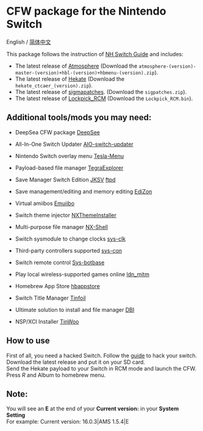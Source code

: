 # CFW package for the Nintendo Switch

<div>
  <span>English</span> / <a href=".github/README-zh.md">简体中文</a>
</div>

This package follows the instruction of [NH Switch Guide](https://nh-server.github.io/switch-guide/user_guide/emummc/sd_preparation/) and includes:
- The latest release of [Atmosphere](https://github.com/Atmosphere-NX/Atmosphere/releases) (Download the `atmosphere-(version)-master-(version)+hbl-(version)+hbmenu-(version).zip`).
- The latest release of [Hekate](https://github.com/CTCaer/Hekate/releases) (Download the `hekate_ctcaer_(version).zip`).
- The latest release of [sigmapatches](https://sigmapatches.coomer.party/sigpatches.zip). (Download the `sigpatches.zip`).
- The latest release of [Lockpick_RCM](https://vps.suchmeme.nl/git/mudkip/Lockpick_RCM/releases) (Download the `Lockpick_RCM.bin`).

## Additional tools/mods you may need:

- DeepSea CFW package [DeepSee](https://github.com/Team-Neptune/DeepSea)
- All-In-One Switch Updater [AIO-switch-updater](https://github.com/HamletDuFromage/aio-switch-updater)
- Nintendo Switch overlay menu [Tesla-Menu](https://github.com/WerWolv/Tesla-Menu)
- Payload-based file manager [TegraExplorer](https://github.com/suchmememanyskill/TegraExplorer)
- Save Manager Switch Edition [JKSV](https://github.com/J-D-K/JKSV/releases) [ftpd](https://github.com/mtheall/ftpd)
- Save management/editing and memory editing [EdiZon](https://github.com/WerWolv/EdiZon) 
- Virtual amiibos [Emuiibo](https://github.com/XorTroll/emuiibo) 
- Switch theme injector [NXThemeInstaller](https://github.com/exelix11/SwitchThemeInjector)
- Multi-purpose file manager [NX-Shell](https://github.com/joel16/NX-Shell)
- Switch sysmodule to change clocks [sys-clk](https://github.com/retronx-team/sys-clk)
- Third-party controllers supported [sys-con](https://github.com/cathery/sys-con)
- Switch remote control [Sys-botbase](https://github.com/olliz0r/sys-botbase)
- Play local wireless-supported games online [ldn_mitm](https://github.com/spacemeowx2/ldn_mitm)


- Homebrew App Store [hbappstore](https://github.com/fortheusers/hb-appstore)
- Switch Title Manager [Tinfoil](https://tinfoil.io/Download) 
- Ultimate solution to install and file manager [DBI](https://github.com/rashevskyv/dbi)
- NSP/XCI Installer [TinWoo](https://github.com/mrdude2478/TinWoo)

## How to use
First of all, you need a hacked Switch. Follow the [guide](http://switch.homebrew.guide) to hack your switch.</br>
Download the latest release and put it on your SD card.</br>
Send the Hekate payload to your Switch in RCM mode and launch the CFW.
Press *R* and Album to homebrew menu.

## Note: 
You will see an **E** at the end of your **Current version:** in your **System Setting**</br>
For example: Current version: 16.0.3|AMS 1.5.4|E</br>
